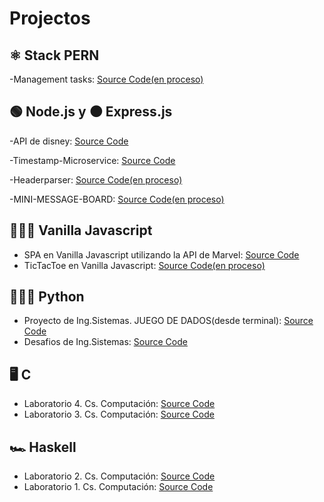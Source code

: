# Projectos

## ⚛️ Stack PERN

-Management tasks: <a href="https://github.com/Alanoterohs/managment-task">Source Code(en proceso)</a>

## 🟢 Node.js y ⚫ Express.js

-API de disney: <a href="https://github.com/Alanoterohs/api-node-disney">Source Code</a>

-Timestamp-Microservice: <a href="https://github.com/Alanoterohs/Timestamp-Microservice">Source Code</a>

-Headerparser: <a href="https://github.com/Alanoterohs/project-headerparser">Source Code(en proceso)</a>

-MINI-MESSAGE-BOARD: <a href="https://github.com/Alanoterohs/express-MINI-MESSAGE-BOARD">Source Code(en proceso)</a>

## 👨‍💻🤪 Vanilla Javascript

-  SPA en Vanilla Javascript utilizando la API de Marvel: <a href="https://github.com/Alanoterohs/apiMarvel-js">Source Code</a>
-  TicTacToe en Vanilla Javascript: <a href="https://github.com/Alanoterohs/Tic-Tac-Toe_VanillaJs">Source Code(en proceso)</a>

## 👨‍💻🐍 Python

- Proyecto de Ing.Sistemas. JUEGO DE DADOS(desde terminal): <a href="https://github.com/Alanoterohs/proyecto1_game">Source Code</a>
- Desafios de Ing.Sistemas: <a href="https://github.com/Alanoterohs/Algoritmos1_Ing.Sistemas">Source Code</a>

## 🖥 C 

- Laboratorio 4. Cs. Computación: <a href="https://github.com/Alanoterohs/project-2-C">Source Code</a>
- Laboratorio 3. Cs. Computación: <a href="https://github.com/Alanoterohs/Project-1-C">Source Code</a>

## 🏎 Haskell

- Laboratorio 2. Cs. Computación: <a href="https://github.com/Alanoterohs/Project-2-Haskell">Source Code</a>
- Laboratorio 1. Cs. Computación: <a href="https://github.com/Alanoterohs/Project-1-Haskell">Source Code</a>
